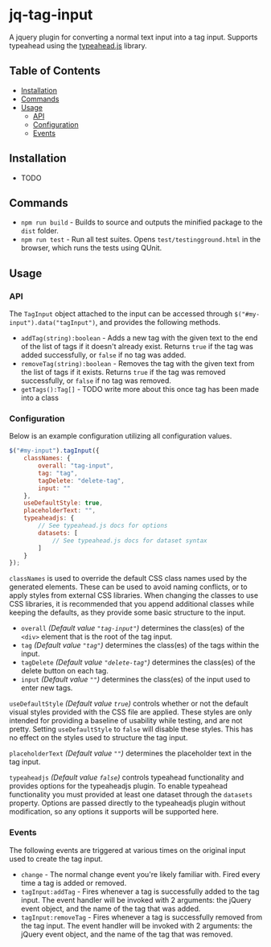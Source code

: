 # jq-tag-input

A jquery plugin for converting a normal text input into a tag input. Supports typeahead using the [typeahead.js](https://github.com/twitter/typeahead.js) library.

## Table of Contents

* [Installation](#Installation)
* [Commands](#Commands)
* [Usage](#Usage)
  * [API](#API)
  * [Configuration](#Configuration)
  * [Events](#Events)

## Installation

* TODO

## Commands

* `npm run build` - Builds to source and outputs the minified package to the `dist` folder.
* `npm run test` - Run all test suites. Opens `test/testingground.html` in the browser, which runs the tests using QUnit.

## Usage

### API

The `TagInput` object attached to the input can be accessed through `$("#my-input").data("tagInput")`, and provides the following methods.

* `addTag(string):boolean` - Adds a new tag with the given text to the end of the list of tags if it doesn't already exist. Returns `true` if the tag was added successfully, or `false` if no tag was added.
* `removeTag(string):boolean` - Removes the tag with the given text from the list of tags if it exists. Returns `true` if the tag was removed successfully, or `false` if no tag was removed.
* `getTags():Tag[]` - TODO write more about this once tag has been made into a class

### Configuration

Below is an example configuration utilizing all configuration values.

```javascript
$("#my-input").tagInput({
    classNames: {
        overall: "tag-input",
        tag: "tag",
        tagDelete: "delete-tag",
        input: ""
    },
    useDefaultStyle: true,
    placeholderText: "",
    typeaheadjs: {
        // See typeahead.js docs for options
        datasets: [
            // See typeahead.js docs for dataset syntax
        ]
    }
});
```

`classNames` is used to override the default CSS class names used by the generated elements. These can be used to avoid naming conflicts, or to apply styles from external CSS libraries. When changing the classes to use CSS libraries, it is recommended that you append additional classes while keeping the defaults, as they provide some basic structure to the input.

* `overall` *(Default value `"tag-input"`)* determines the class(es) of the `<div>` element that is the root of the tag input.
* `tag` *(Default value `"tag"`)* determines the class(es) of the tags within the input.
* `tagDelete` *(Default value `"delete-tag"`)* determines the class(es) of the delete button on each tag.
* `input` *(Default value `""`)* determines the class(es) of the input used to enter new tags.

`useDefaultStyle` *(Default value `true`)* controls whether or not the default visual styles provided with the CSS file are applied. These styles are only intended for providing a baseline of usability while testing, and are not pretty. Setting `useDefaultStyle` to `false` will disable these styles. This has no effect on the styles used to structure the tag input.

`placeholderText` *(Default value `""`)* determines the placeholder text in the tag input.

`typeaheadjs` *(Default value `false`)* controls typeahead functionality and provides options for the typeaheadjs plugin. To enable typeahead functionality you must provided at least one dataset through the `datasets` property. Options are passed directly to the typeaheadjs plugin without modification, so any options it supports will be supported here.

### Events

The following events are triggered at various times on the original input used to create the tag input.

* `change` - The normal change event you're likely familiar with. Fired every time a tag is added or removed.
* `tagInput:addTag` - Fires whenever a tag is successfully added to the tag input. The event handler will be invoked with 2 arguments: the jQuery event object, and the name of the tag that was added.
* `tagInput:removeTag` - Fires whenever a tag is successfully removed from the tag input. The event handler will be invoked with 2 arguments: the jQuery event object, and the name of the tag that was removed.
